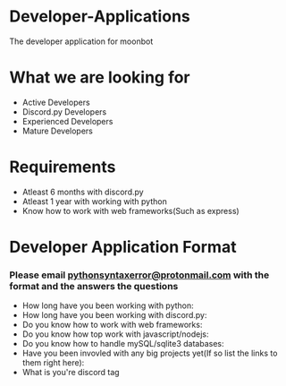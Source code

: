 # Developer-Applications
The developer application for moonbot


# What we are looking for
- Active Developers
- Discord.py Developers
- Experienced Developers
- Mature Developers

# Requirements

- Atleast 6 months with discord.py
- Atleast 1 year with working with python
- Know how to work with web frameworks(Such as express)

# Developer Application Format
### Please email pythonsyntaxerror@protonmail.com with the format and the answers the questions
- How long have you been working with python: 
- How long have you been working with discord.py: 
- Do you know how to work with web frameworks: 
- Do you know how top work with javascript/nodejs: 
- Do you know how to handle mySQL/sqlite3 databases: 
- Have you been invovled with any big projects yet(If so list the links to them right here): 
- What is you're discord tag


